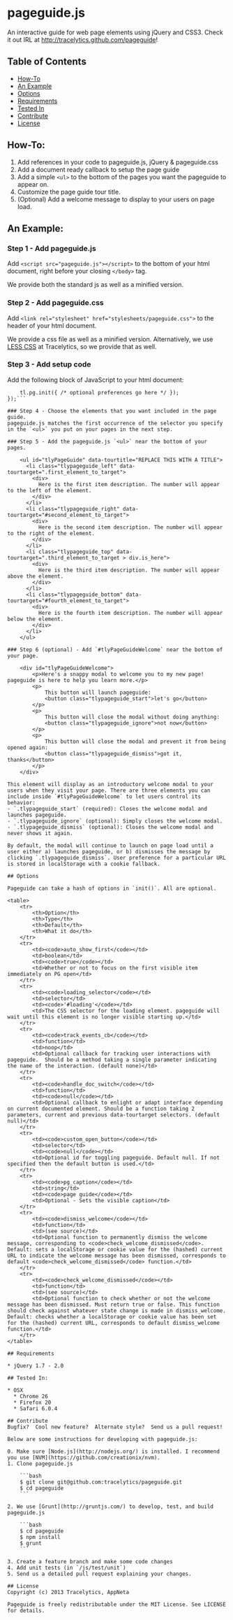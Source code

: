 pageguide.js
============

An interactive guide for web page elements using jQuery and CSS3. Check it out IRL at http://tracelytics.github.com/pageguide!

## Table of Contents
* [How-To](#how-to)
* [An Example](#an-example)
* [Options](#options)
* [Requirements](#requirements)
* [Tested In](#tested-in)
* [Contribute](#contribute)
* [License](#license)

## How-To:
1. Add references in your code to pageguide.js, jQuery & pageguide.css
2. Add a document ready callback to setup the page guide
3. Add a simple `<ul>` to the bottom of the pages you want the pageguide to appear on.
4. Customize the page guide tour title.
5. (Optional) Add a welcome message to display to your users on page load.

## An Example:

### Step 1 - Add pageguide.js

Add `<script src="pageguide.js"></script>` to the bottom of your html document, right before your closing `</body>` tag.

We provide both the standard js as well as a minified version.

### Step 2 - Add pageguide.css

Add `<link rel="stylesheet" href="stylesheets/pageguide.css">` to the header of your html document.

We provide a css file as well as a minified version. Alternatively, we use <a href="http://lesscss.org/" target="_blank">LESS CSS</a> at Tracelytics, so we provide that as well.

### Step 3 - Add setup code

Add the following block of JavaScript to your html document:

```$(document).ready(function() {
    tl.pg.init({ /* optional preferences go here */ });
});```

### Step 4 - Choose the elements that you want included in the page guide.
pageguide.js matches the first occurrence of the selector you specify in the `<ul>` you put on your pages in the next step.

### Step 5 - Add the pageguide.js `<ul>` near the bottom of your pages.

    <ul id="tlyPageGuide" data-tourtitle="REPLACE THIS WITH A TITLE">
      <li class="tlypageguide_left" data-tourtarget=".first_element_to_target">
        <div>
          Here is the first item description. The number will appear to the left of the element.
        </div>
      </li>
      <li class="tlypageguide_right" data-tourtarget="#second_element_to_target">
        <div>
          Here is the second item description. The number will appear to the right of the element.
        </div>
      </li>
      <li class="tlypageguide_top" data-tourtarget=".third_element_to_target > div.is_here">
        <div>
          Here is the third item description. The number will appear above the element.
        </div>
      </li>
      <li class="tlypageguide_bottom" data-tourtarget="#fourth_element_to_target">
        <div>
          Here is the fourth item description. The number will appear below the element.
        </div>
      </li>
    </ul>

### Step 6 (optional) - Add `#tlyPageGuideWelcome` near the bottom of your page.

    <div id="tlyPageGuideWelcome">
        <p>Here's a snappy modal to welcome you to my new page! pageguide is here to help you learn more.</p>
        <p>
            This button will launch pageguide:
            <button class="tlypageguide_start">let's go</button>
        </p>
        <p>
            This button will close the modal without doing anything:
            <button class="tlypageguide_ignore">not now</button>
        </p>
        <p>
            This button will close the modal and prevent it from being opened again:
            <button class="tlypageguide_dismiss">got it, thanks</button>
        </p>
    </div>

This element will display as an introductory welcome modal to your users when they visit your page. There are three elements you can include inside `#tlyPageGuideWelcome` to let users control its behavior:
- `.tlypageguide_start` (required): Closes the welcome modal and launches pageguide.
- `.tlypageguide_ignore` (optional): Simply closes the welcome modal.
- `.tlypageguide_dismiss` (optional): Closes the welcome modal and never shows it again.

By default, the modal will continue to launch on page load until a user either a) launches pageguide, or b) dismisses the message by clicking `.tlypageguide_dismiss`. User preference for a particular URL is stored in localStorage with a cookie fallback.

## Options

Pageguide can take a hash of options in `init()`. All are optional.

<table>
    <tr>
		<th>Option</th>
		<th>Type</th>
		<th>Default</th>
		<th>What it do</th>
	</tr>
	<tr>
		<td><code>auto_show_first</code></td>
		<td>boolean</td>
		<td><code>true</code></td>
		<td>Whether or not to focus on the first visible item immediately on PG open</td>
	</tr>
	<tr>
		<td><code>loading_selector</code></td>
		<td>selector</td>
		<td><code>'#loading'</code></td>
		<td>The CSS selector for the loading element. pageguide will wait until this element is no longer visible starting up.</td>
	</tr>
	<tr>
		<td><code>track_events_cb</code></td>
		<td>function</td>
		<td>noop</td>
		<td>Optional callback for tracking user interactions with pageguide.  Should be a method taking a single parameter indicating the name of the interaction. (default none)</td>
	</tr>
    <tr>
    	<td><code>handle_doc_switch</code></td>
		<td>function</td>
		<td><code>null</code></td>
		<td>Optional callback to enlight or adapt interface depending on current documented element. Should be a function taking 2 parameters, current and previous data-tourtarget selectors. (default null)</td>
	</tr>
    <tr>
    	<td><code>custom_open_button</code></td>
		<td>selector</td>
		<td><code>null</code></td>
		<td>Optional id for toggling pageguide. Default null. If not specified then the default button is used.</td>
	</tr>
    <tr>
    	<td><code>pg_caption</code></td>
		<td>string</td>
		<td><code>page guide</code></td>
		<td>Optional - Sets the visible caption</td>
	</tr>
    <tr>
    	<td><code>dismiss_welcome</code></td>
		<td>function</td>
		<td>(see source)</td>
		<td>Optional function to permanently dismiss the welcome message, corresponding to <code>check_welcome_dismissed</code>. Default: sets a localStorage or cookie value for the (hashed) current URL to indicate the welcome message has been dismissed, corresponds to default <code>check_welcome_dismissed</code> function.</td>
	</tr>
    <tr>
        <td><code>check_welcome_dismissed</code></td>
		<td>function</td>
		<td>(see source)</td>
		<td>Optional function to check whether or not the welcome message has been dismissed. Must return true or false. This function should check against whatever state change is made in dismiss_welcome. Default: checks whether a localStorage or cookie value has been set for the (hashed) current URL, corresponds to default dismiss_welcome function.</td>
	</tr>
</table>

## Requirements

* jQuery 1.7 - 2.0

## Tested In:

* OSX
  * Chrome 26
  * Firefox 20
  * Safari 6.0.4

## Contribute
Bugfix?  Cool new feature?  Alternate style?  Send us a pull request!

Below are some instructions for developing with pageguide.js:

0. Make sure [Node.js](http://nodejs.org/) is installed. I recommend you use [NVM](https://github.com/creationix/nvm).
1. Clone pageguide.js

    ```bash
    $ git clone git@github.com:tracelytics/pageguide.git
    $ cd pageguide
    ```

2. We use [Grunt](http://gruntjs.com/) to develop, test, and build pageguide.js

    ```bash
    $ cd pageguide
    $ npm install
    $ grunt
    ```

3. Create a feature branch and make some code changes
4. Add unit tests (in `/js/test/unit`)
5. Send us a detailed pull request explaining your changes.

## License
Copyright (c) 2013 Tracelytics, AppNeta

Pageguide is freely redistributable under the MIT License. See LICENSE for details.
